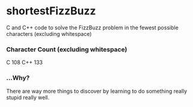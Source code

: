 # shortestFizzBuzz
C and C++ code to solve the FizzBuzz problem in the fewest possible characters (excluding whitespace)

### Character Count (excluding whitespace)
C   108
C++ 133

### ...Why?
There are way more things to discover by learning to do something really stupid really well.
